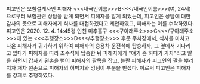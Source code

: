 피고인은 보험설계사인 피해자 <<<내국인이름>>>B<<</내국인이름>>>(여, 24세)으로부터 보험관련 상담을 받게 되면서 피해자를 알게 되었는데, 피고인은 상담에 대한 감사의 뜻으로 피해자에게 식사를 대접하겠다고 제안하였고, 피해자는 이를 수락하였다.
피고인은 2020. 12. 4. 14:45경 인천 미추홀구 <<<구아래주소>>>C<<</구아래주소>>>에 있는 <<<추행장소>>>D<<</추행장소>>> 후문 주차장에서, 식사를 마치고 나온 피해자가 귀가하기 위하여 피해자의 승용차 운전석에 탑승하자, 그 옆에서 기다리고 있다가 피해자를 따라 조수석에 탑승한 뒤 피해자에게 "얘기 좀 하다가 가자"라고 말을 하면서 갑자기 왼손을 뻗어 피해자의 팔목을 잡고, 놀란 피해자가 피고인의 팔을 뿌리치자 재차 왼손으로 피해자의 허벅지와 엉덩이 부분을 만졌다.
이로써 피고인은 피해자를 강제로 추행하였다.